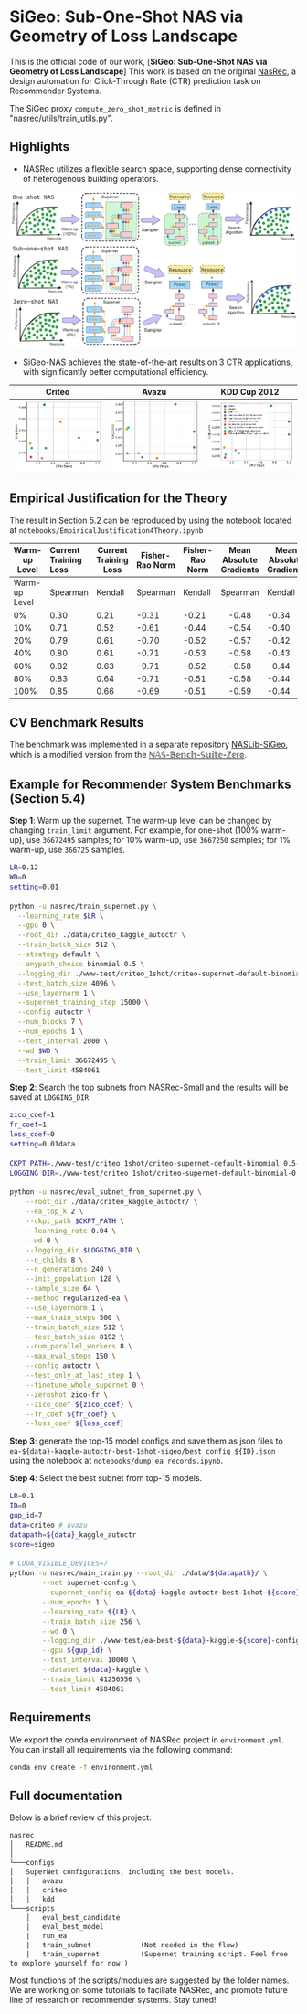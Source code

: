 
# SiGeo: Sub-One-Shot NAS via Geometry of Loss Landscape
This is the official code of our work, [**SiGeo: Sub-One-Shot NAS via Geometry of Loss Landscape**] 
This work is based on the original [NasRec](https://github.com/facebookresearch/NasRec), a design automation for Click-Through Rate (CTR) prediction task on 
Recommender Systems.

The SiGeo proxy `compute_zero_shot_metric` is defined in "nasrec/utils/train_utils.py".

## Highlights

* NASRec utilizes a flexible search space,  supporting dense connectivity of heterogenous building operators.

![Flexible Search Space for Recommender Systems](doc/illustration.png "sub-one-shot NAS")

* SiGeo-NAS achieves the state-of-the-art results on 3 CTR applications, with significantly better computational efficiency.

|                       Criteo                       |             Avazu              |         KDD Cup 2012         |
|:--------------------------------------------------:|:------------------------------:|:----------------------------:|
| ![](doc/criteo-logloss-gpu.png "sub-one-shot NAS") | ![](doc/avazu-logloss-gpu.png) | ![](doc/kdd-logloss-gpu.png) |


## Empirical Justification for the Theory
The result in Section 5.2 can be reproduced by using the notebook located at `notebooks/EmpiricalJustification4Theory.ipynb`


| Warm-up Level | Current Training Loss | Current Training Loss | Fisher-Rao Norm | Fisher-Rao Norm | Mean Absolute Gradients | Mean Absolute Gradients |
|---------------|:----------------------|-----------------------|-----------------|-----------------|:-----------------------:|-------------------------|
| Warm-up Level | Spearman              | Kendall               | Spearman        | Kendall         |        Spearman         | Kendall                 |
| 0%            | 0.30                  | 0.21                  | -0.31           | -0.21           |          -0.48          | -0.34                   |
| 10%           | 0.71                  | 0.52                  | -0.61           | -0.44           |          -0.54          | -0.40                   |
| 20%           | 0.79                  | 0.61                  | -0.70           | -0.52           |          -0.57          | -0.42                   |
| 40%           | 0.80                  | 0.61                  | -0.71           | -0.53           |          -0.58          | -0.43                   |
| 60%           | 0.82                  | 0.63                  | -0.71           | -0.52           |          -0.58          | -0.44                   |
| 80%           | 0.83                  | 0.64                  | -0.71           | -0.51           |          -0.58          | -0.44                   |
| 100%          | 0.85                  | 0.66                  | -0.69           | -0.51           |          -0.59          | -0.44                   |


## CV Benchmark Results
The benchmark was implemented in a separate repository [NASLib-SiGeo](https://github.com/zhenghuazx/NASLib-SiGeo), which is a modified version from the [ℕ𝔸𝕊-𝔹𝕖𝕟𝕔𝕙-𝕊𝕦𝕚𝕥𝕖-ℤ𝕖r𝕠](https://github.com/automl/NASLib/tree/zerocost).

## Example for Recommender System Benchmarks (Section 5.4)
**Step 1**: Warm up the supernet. The warm-up level can be changed by changing `train_limit` argument. For example, 
for one-shot (100% warm-up), use `36672495` samples; for 10% warm-up, use `3667250` samples;  for 1% warm-up, 
use `366725` samples.
```bash
LR=0.12
WD=0
setting=0.01

python -u nasrec/train_supernet.py \
  --learning_rate $LR \
  --gpu 0 \
  --root_dir ./data/criteo_kaggle_autoctr \
  --train_batch_size 512 \
  --strategy default \
  --anypath_choice binomial-0.5 \
  --logging_dir ./www-test/criteo_1shot/criteo-supernet-default-binomial_0.5-autoctr_lr${LR}-${setting} \
  --test_batch_size 4096 \
  --use_layernorm 1 \
  --supernet_training_step 15000 \
  --config autoctr \
  --num_blocks 7 \
  --num_epochs 1 \
  --test_interval 2000 \
  --wd $WD \
  --train_limit 36672495 \
  --test_limit 4584061

```

**Step 2**: Search the top subnets from NASRec-Small and the results will be saved at `LOGGING_DIR`
```bash
zico_coef=1
fr_coef=1
loss_coef=0
setting=0.01data

CKPT_PATH=./www-test/criteo_1shot/criteo-supernet-default-binomial_0.5-autoctr_lr0.12-${setting}/supernet_7blocks_layernorm1_default-binomial-0.5_lr0.12_supernetwarmup_15000/supernet_checkpoint.pt
LOGGING_DIR=./www-test/criteo_1shot/criteo-supernet-default-binomial-0.5-autoctr-ea-240gen-128pop-64sample-8childs-default-ft_lr0.04-${zico_coef}zico-${fr_coef}fr-${setting}

python -u nasrec/eval_subnet_from_supernet.py \
    --root_dir ./data/criteo_kaggle_autoctr/ \
    --ea_top_k 2 \
    --ckpt_path $CKPT_PATH \
    --learning_rate 0.04 \
    --wd 0 \
    --logging_dir $LOGGING_DIR \
    --n_childs 8 \
    --n_generations 240 \
    --init_population 128 \
    --sample_size 64 \
    --method regularized-ea \
    --use_layernorm 1 \
    --max_train_steps 500 \
    --train_batch_size 512 \
    --test_batch_size 8192 \
    --num_parallel_workers 8 \
    --max_eval_steps 150 \
    --config autoctr \
    --test_only_at_last_step 1 \
    --finetune_whole_supernet 0 \
    --zeroshot zico-fr \
    --zico_coef ${zico_coef} \
    --fr_coef ${fr_coef} \
    --loss_coef ${loss_coef}
```
**Step 3**: generate the top-15 model configs and save them as json files to 
`ea-${data}-kaggle-autoctr-best-1shot-sigeo/best_config_${ID}.json` using the notebook at `notebooks/dump_ea_records.ipynb`.

**Step 4**: Select the best subnet from top-15 models.
```bash
LR=0.1
ID=0
gup_id=7
data=criteo # avazu
datapath=${data}_kaggle_autoctr
score=sigeo

# CUDA_VISIBLE_DEVICES=7
python -u nasrec/main_train.py --root_dir ./data/${datapath}/ \
        --net supernet-config \
        --supernet_config ea-${data}-kaggle-autoctr-best-1shot-${score}/best_config_${ID}.json \
        --num_epochs 1 \
        --learning_rate ${LR} \
        --train_batch_size 256 \
        --wd 0 \
        --logging_dir ./www-test/ea-best-${data}-kaggle-${score}-config-${ID} \
        --gpu ${gup_id} \
        --test_interval 10000 \
        --dataset ${data}-kaggle \
        --train_limit 41256556 \
        --test_limit 4584061

```

## Requirements
We export the conda environment of NASRec project in `environment.yml`. You can install all requirements via the following command:

```bash
conda env create -f environment.yml
```

## Full documentation
Below is a brief review of this project:
```
nasrec
│   README.md
│
└───configs
│   SuperNet configurations, including the best models.
│   │   avazu
│   │   criteo   
│   │   kdd   
└───scripts
    │   eval_best_candidate
    │   eval_best_model
    |   run_ea
    |   train_subnet            (Not needed in the flow)
    |   train_supernet          (Supernet training script. Feel free to explore yourself for now!)
```
Most functions of the scripts/modules are suggested by the folder names. We are working on some tutorials to faciliate NASRec, and promote future line of research on recommender systems. Stay tuned!


